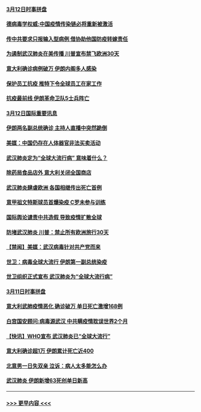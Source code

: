#### [3月12日时事拼盘](../pages/prog202/a102798314.md?t=03130531) 
#### [德病毒学权威:中国疫情传染链必将重新被激活](../pages/prog202/a102798303.md?t=03130531) 
#### [传中共要求只报输入型病例  借协助他国防疫转嫁责任](../pages/prog202/a102798279.md?t=03130531) 
#### [为遏制武汉肺炎在美传播 川普宣布禁飞欧洲30天](../pages/prog202/a102798249.md?t=03130531) 
#### [意大利确诊病例破万 伊朗内阁多人感染](../pages/prog202/a102798155.md?t=03130531) 
#### [保护员工抗疫 推特下令全球员工在家工作](../pages/prog202/a102798053.md?t=03130531) 
#### [抗疫最前线 伊朗革命卫队5士兵阵亡](../pages/prog202/a102798033.md?t=03130531) 
#### [3月12日国际重要讯息](../pages/prog202/a102797939.md?t=03130531) 
#### [伊朗两名副总统确诊 主持人直播中突然跪倒](../pages/prog202/a102797898.md?t=03130531) 
#### [美媒：中国仍存在人体器官非法买卖活动](../pages/prog202/a102797745.md?t=03130531) 
#### [武汉肺炎定为“全球大流行病” 意味着什么？](../pages/prog202/a102797736.md?t=03130531) 
#### [除药局食品店外 意大利关闭全国商店](../pages/prog202/a102797725.md?t=03130531) 
#### [武汉肺炎肆虐欧洲 各国相继传出死亡首例](../pages/prog202/a102797718.md?t=03130531) 
#### [意甲祖文特斯球员首爆染疫 C罗未参与训练](../pages/prog202/a102797708.md?t=03130531) 
#### [国际舆论谴责中共造假 导致疫情扩散全球](../pages/prog202/a102797692.md?t=03130531) 
#### [防堵武汉肺炎 川普：禁止所有欧洲旅行30天](../pages/prog202/a102797681.md?t=03130531) 
#### [【禁闻】美媒：武汉病毒针对共产党而来](../pages/prog202/a102797618.md?t=03130531) 
#### [世卫：病毒全球大流行 伊朗第一副总统染疫](../pages/prog202/a102797579.md?t=03130531) 
#### [世卫组织正式宣布 武汉肺炎为“全球大流行病”](../pages/prog202/a102797475.md?t=03130531) 
#### [3月11日时事拼盘](../pages/prog202/a102797476.md?t=03130531) 
#### [意大利武肺疫情恶化 确诊破万 单日死亡激增168例](../pages/prog202/a102797393.md?t=03130531) 
#### [白宫国安顾问:病毒源武汉 中共瞒疫情耽误世界2个月](../pages/prog202/a102797433.md?t=03130531) 
#### [【快讯】WHO宣布 武汉肺炎已“全球大流行”](../pages/prog202/a102797429.md?t=03130531) 
#### [意大利确诊超1万 伊朗累计死亡近400](../pages/prog202/a102797341.md?t=03130531) 
#### [北意男一日失双亲 泣诉：病人太多能怎么办](../pages/prog202/a102797295.md?t=03130531) 
#### [武汉肺炎 伊朗新增63死创单日新高](../pages/prog202/a102797268.md?t=03130531) 

----
#### [ >>> 更早内容 <<< ](../indexes/prog202-earlier.md)
